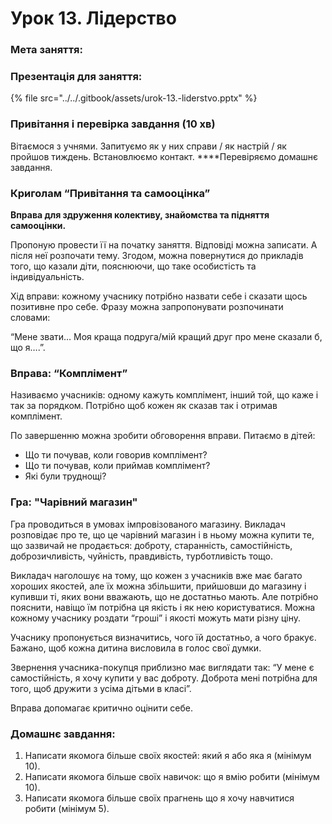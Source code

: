 # Урок 13. Лідерство

### Мета заняття:

### **Презентація для заняття:**

{% file src="../../.gitbook/assets/urok-13.-liderstvo.pptx" %}

### Привітання **і перевірка завдання** \(10 хв\)

Вітаємося з учнями. Запитуємо як у них справи / як настрій / як пройшов тиждень. Встановлюємо контакт. ****Перевіряємо домашнє завдання.

### **Криголам “Привітання та самооцінка”**

**Вправа для здруження колективу, знайомства та підняття самооцінки.**

Пропоную провести її на початку заняття. Відповіді можна записати. А після неї розпочати тему. Згодом, можна повернутися до прикладів того, що казали діти, пояснюючи, що таке особистість та індивідуальність.

Хід вправи: кожному учаснику потрібно назвати себе і сказати щось позитивне про себе. Фразу можна запропонувати розпочинати словами: 

“Мене звати… Моя краща подруга/мій кращий друг про мене сказали б, що я….”.

### **Вправа: “Комплімент”**

Називаємо учасників: одному кажуть комплімент, інший той, що каже і так за порядком. Потрібно щоб кожен як сказав так і отримав комплімент.

По завершенню можна зробити обговорення вправи. Питаємо в дітей:

* Що ти почував, коли говорив комплімент?
* Що ти почував, коли приймав комплімент?
* Які були труднощі?

### **Гра: "Чарівний магазин"**

Гра проводиться  в умовах імпровізованого магазину. Викладач розповідає про те, що це чарівний магазин і в ньому можна купити те, що зазвичай не продається: доброту, старанність, самостійність, доброзичливість, чуйність, правдивість, турботливість тощо.

Викладач наголошує на тому, що кожен з учасників вже має багато хороших якостей, але їх можна збільшити, прийшовши до магазину і купивши ті, яких вони вважають, що не достатньо мають. Але потрібно пояснити, навіщо їм потрібна ця якість і як нею користуватися. Можна кожному учаснику роздати “гроші” і якості можуть мати різну ціну. 

Учаснику пропонується визначитись, чого їй достатньо, а чого бракує. Бажано, щоб кожна дитина висловила в голос свої думки.

Звернення учасника-покупця приблизно має виглядати так: “У мене є самостійність, я хочу купити у вас доброту. Доброта мені потрібна для того, щоб дружити з усіма дітьми в класі”.

Вправа допомагає критично оцінити себе.

### **Домашнє завдання:**

1. Написати якомога більше своїх якостей: який я або яка я \(мінімум 10\).
2. Написати якомога більше своїх навичок: що я вмію робити \(мінімум 10\).
3. Написати якомога більше своїх прагнень що я хочу навчитися робити \(мінімум 5\).

